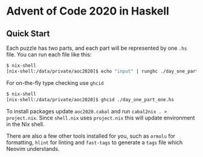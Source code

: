 # Advent of Code 2020 in Haskell

## Quick Start

Each puzzle has two parts, and each part will be represented by one `.hs` file. You can run each file like this:

```sh
$ nix-shell
[nix-shell:/data/private/aoc2020]$ echo "input" | runghc ./day_one_part_one.hs
```

For on-the-fly type checking use `ghcid`

```sh
$ nix-shell
[nix-shell:/data/private/aoc2020]$ ghcid ./day_one_part_one.hs
```

To install packages update `aoc2020.cabal` and run `cabal2nix . > project.nix`. Since `shell.nix` uses `project.nix` this will update environment in the Nix shell.

There are also a few other tools installed for you, such as `ormolu` for formatting, `hlint` for linting and `fast-tags` to generate a `tags` file which Neovim understands.
